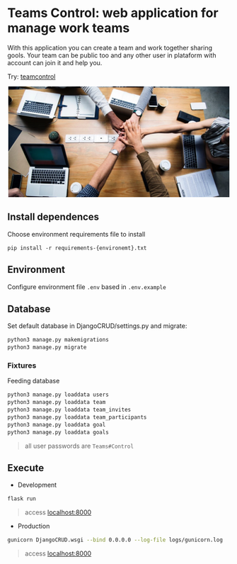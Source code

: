 # Teams Control: web application for manage work teams

With this application you can create a team and work together sharing gools. Your team can be public too and any other user in plataform with account can join it and help you.

Try: [teamcontrol](https://djangocrud.oseiasromeiro.repl.co/)

<p align="center">
    <img src="app/static/img/capa.jpg" width="500" alt="Teams Control Logo" />
</p>


## Install dependences
Choose environment requirements file to install

```shell
pip install -r requirements-{environemt}.txt
```

## Environment
Configure environment file `.env` based in `.env.example`

## Database
Set default database in DjangoCRUD/settings.py and migrate:

```sh
python3 manage.py makemigrations
python3 manage.py migrate
```

### Fixtures
Feeding database

```sh
python3 manage.py loaddata users
python3 manage.py loaddata team
python3 manage.py loaddata team_invites
python3 manage.py loaddata team_participants
python3 manage.py loaddata goal
python3 manage.py loaddata goals
```

> all user passwords are `Teams#Control`

## Execute

- Development
```sh
flask run
```
> access [localhost:8000](http://localhost:8000)

- Production
```sh
gunicorn DjangoCRUD.wsgi --bind 0.0.0.0 --log-file logs/gunicorn.log
```

> access [localhost:8000](http://localhost:8000)
